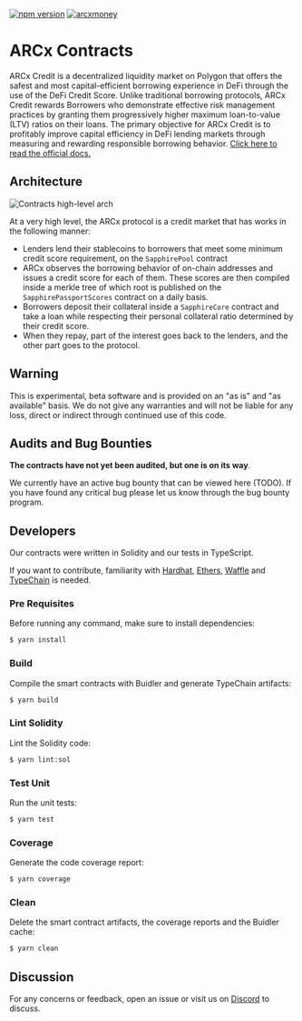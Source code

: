 [![npm version](https://badge.fury.io/js/%40arcxgame%2Fcontracts.svg)](https://badge.fury.io/js/%40arcxgame%2Fcontracts)
[![arcxmoney](https://circleci.com/gh/arcxmoney/contracts.svg?style=svg&circle-token=9efd5821c24db49c53c74b3ebe7fe5db7bc1dfe2)](https://app.circleci.com/pipelines/github/arcxmoney/contracts)

# ARCx Contracts 

ARCx Credit is a decentralized liquidity market on Polygon that offers the safest and most capital-efficient borrowing experience in DeFi through the use of the DeFi Credit Score. Unlike traditional borrowing protocols, ARCx Credit rewards Borrowers who demonstrate effective risk management practices by granting them progressively higher maximum loan-to-value (LTV) ratios on their loans. The primary objective for ARCx Credit is to profitably improve capital efficiency in DeFi lending markets through measuring and rewarding responsible borrowing behavior. [Click here to read the official docs.](https://wiki.arcx.money/welcome/arcx-credit-introduction)

## Architecture

![Contracts high-level arch](https://user-images.githubusercontent.com/5834876/182736613-a1498b60-3b64-4119-91e0-728ff0d22044.png)

At a very high level, the ARCx protocol is a credit market that has works in the following manner:

- Lenders lend their stablecoins to borrowers that meet some minimum credit score requirement, on the `SapphirePool` contract
- ARCx observes the borrowing behavior of on-chain addresses and issues a credit score for each of them. These scores are then compiled inside a merkle tree of which root is published on the `SapphirePassportScores` contract on a daily basis.
- Borrowers deposit their collateral inside a `SapphireCore` contract and take a loan while respecting their personal collateral ratio determined by their credit score.
- When they repay, part of the interest goes back to the lenders, and the other part goes to the protocol.



## Warning

This is experimental, beta software and is provided on an "as is" and "as available" basis. We do not give any warranties and will not be liable for any loss, direct or indirect through continued use of this code.



## Audits and Bug Bounties

**The contracts have not yet been audited, but one is on its way**.

We currently have an active bug bounty that can be viewed here (TODO). If you have found any critical bug please let us know through the bug bounty program.



## Developers

Our contracts were written in Solidity and our tests in TypeScript.

If you want to contribute, familiarity with [Hardhat](https://github.com/nomiclabs/hardhat), [Ethers](https://github.com/ethers-io/ethers.js), [Waffle](https://github.com/EthWorks/Waffle) and [TypeChain](https://github.com/ethereum-ts/TypeChain) is needed.

### Pre Requisites

Before running any command, make sure to install dependencies: 

```sh
$ yarn install
```

### Build

Compile the smart contracts with Buidler and generate TypeChain artifacts:

```sh
$ yarn build
```

### Lint Solidity

Lint the Solidity code:

```sh
$ yarn lint:sol
```

### Test Unit

Run the unit tests:

```sh
$ yarn test
```

### Coverage

Generate the code coverage report:

```sh
$ yarn coverage
```

### Clean

Delete the smart contract artifacts, the coverage reports and the Buidler cache:

```sh
$ yarn clean
```



## Discussion

For any concerns or feedback, open an issue or visit us on [Discord](https://discord.gg/skwz6je) to discuss.
